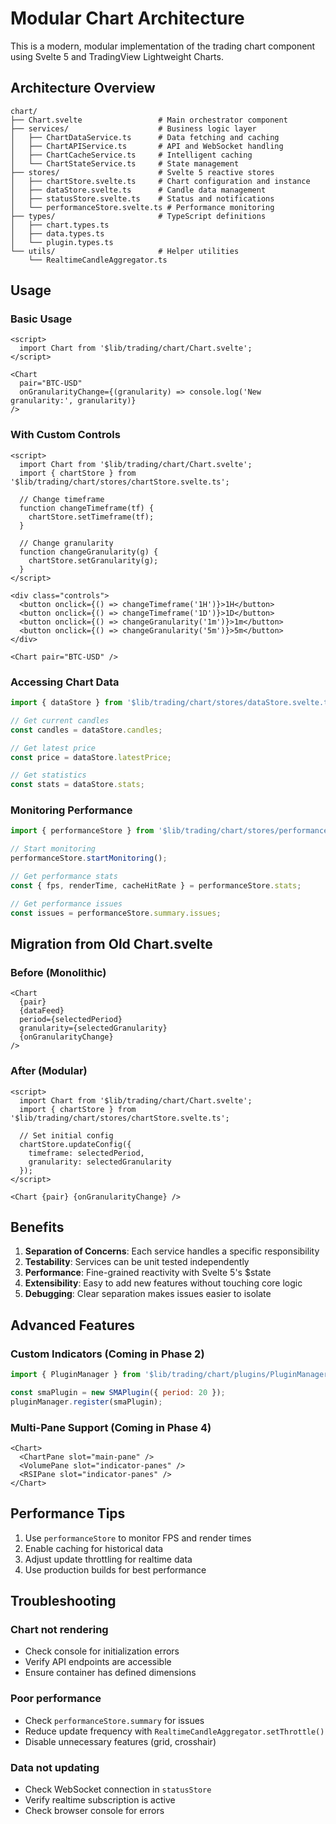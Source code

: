 # Modular Chart Architecture

This is a modern, modular implementation of the trading chart component using Svelte 5 and TradingView Lightweight Charts.

## Architecture Overview

```
chart/
├── Chart.svelte                 # Main orchestrator component
├── services/                    # Business logic layer
│   ├── ChartDataService.ts      # Data fetching and caching
│   ├── ChartAPIService.ts       # API and WebSocket handling
│   ├── ChartCacheService.ts     # Intelligent caching
│   └── ChartStateService.ts     # State management
├── stores/                      # Svelte 5 reactive stores
│   ├── chartStore.svelte.ts     # Chart configuration and instance
│   ├── dataStore.svelte.ts      # Candle data management
│   ├── statusStore.svelte.ts    # Status and notifications
│   └── performanceStore.svelte.ts # Performance monitoring
├── types/                       # TypeScript definitions
│   ├── chart.types.ts
│   ├── data.types.ts
│   └── plugin.types.ts
└── utils/                       # Helper utilities
    └── RealtimeCandleAggregator.ts
```

## Usage

### Basic Usage

```svelte
<script>
  import Chart from '$lib/trading/chart/Chart.svelte';
</script>

<Chart 
  pair="BTC-USD" 
  onGranularityChange={(granularity) => console.log('New granularity:', granularity)}
/>
```

### With Custom Controls

```svelte
<script>
  import Chart from '$lib/trading/chart/Chart.svelte';
  import { chartStore } from '$lib/trading/chart/stores/chartStore.svelte.ts';
  
  // Change timeframe
  function changeTimeframe(tf) {
    chartStore.setTimeframe(tf);
  }
  
  // Change granularity
  function changeGranularity(g) {
    chartStore.setGranularity(g);
  }
</script>

<div class="controls">
  <button onclick={() => changeTimeframe('1H')}>1H</button>
  <button onclick={() => changeTimeframe('1D')}>1D</button>
  <button onclick={() => changeGranularity('1m')}>1m</button>
  <button onclick={() => changeGranularity('5m')}>5m</button>
</div>

<Chart pair="BTC-USD" />
```

### Accessing Chart Data

```javascript
import { dataStore } from '$lib/trading/chart/stores/dataStore.svelte.ts';

// Get current candles
const candles = dataStore.candles;

// Get latest price
const price = dataStore.latestPrice;

// Get statistics
const stats = dataStore.stats;
```

### Monitoring Performance

```javascript
import { performanceStore } from '$lib/trading/chart/stores/performanceStore.svelte.ts';

// Start monitoring
performanceStore.startMonitoring();

// Get performance stats
const { fps, renderTime, cacheHitRate } = performanceStore.stats;

// Get performance issues
const issues = performanceStore.summary.issues;
```

## Migration from Old Chart.svelte

### Before (Monolithic)
```svelte
<Chart 
  {pair} 
  {dataFeed}
  period={selectedPeriod}
  granularity={selectedGranularity}
  {onGranularityChange}
/>
```

### After (Modular)
```svelte
<script>
  import Chart from '$lib/trading/chart/Chart.svelte';
  import { chartStore } from '$lib/trading/chart/stores/chartStore.svelte.ts';
  
  // Set initial config
  chartStore.updateConfig({
    timeframe: selectedPeriod,
    granularity: selectedGranularity
  });
</script>

<Chart {pair} {onGranularityChange} />
```

## Benefits

1. **Separation of Concerns**: Each service handles a specific responsibility
2. **Testability**: Services can be unit tested independently
3. **Performance**: Fine-grained reactivity with Svelte 5's $state
4. **Extensibility**: Easy to add new features without touching core logic
5. **Debugging**: Clear separation makes issues easier to isolate

## Advanced Features

### Custom Indicators (Coming in Phase 2)
```javascript
import { PluginManager } from '$lib/trading/chart/plugins/PluginManager';

const smaPlugin = new SMAPlugin({ period: 20 });
pluginManager.register(smaPlugin);
```

### Multi-Pane Support (Coming in Phase 4)
```svelte
<Chart>
  <ChartPane slot="main-pane" />
  <VolumePane slot="indicator-panes" />
  <RSIPane slot="indicator-panes" />
</Chart>
```

## Performance Tips

1. Use `performanceStore` to monitor FPS and render times
2. Enable caching for historical data
3. Adjust update throttling for realtime data
4. Use production builds for best performance

## Troubleshooting

### Chart not rendering
- Check console for initialization errors
- Verify API endpoints are accessible
- Ensure container has defined dimensions

### Poor performance
- Check `performanceStore.summary` for issues
- Reduce update frequency with `RealtimeCandleAggregator.setThrottle()`
- Disable unnecessary features (grid, crosshair)

### Data not updating
- Check WebSocket connection in `statusStore`
- Verify realtime subscription is active
- Check browser console for errors
